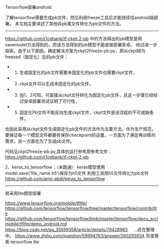 Tensorflow部署android

了解tensorflow需要生成pb文件，然后利用freeze工具后才能继续往android端部署。
本文档主要讲述了其他非pb类文件转化为pb文件的方法。

----
https://github.com/r1cebank/tf-ckpt-2-pb
中的方法得出的pb模型是用savemodel方法得到的，而该方法得到的pb模型不能直接部署安卓。
经过进一步探索，由于以下原因，确定解决方案为ckpt2freeze-pb.py，即从ckpt转为freezed（固定化）后的pb文件：
- 1. 生成固定化的pb文件需要未固定化的pb文件也需要ckpt文件，
- 2. ckpt文件可以生成未固定化的pb文件，
- 3. 由1、2可知，可直接从ckpt文件转化为固定化pb文件，且这一步骤已经经过安卓部署测试证明了可行性，
- 5. 固定化Pb文件不能反向生成ckpt文件，ckpt文件是该流程的不可或缺条件。

也因此采用从ckpt文件生成固定化pb文件的方法作为主要方法。作为生产规范，要保证每一个模型文件都要有保存checkpoint的设置，一方面为了满足再训练的需求，另一方面也为了生成pb文件。

代码见ckpt2freeze-pb.py,具体的运行参考原参考文件：
https://github.com/r1cebank/tf-ckpt-2-pb


2、keras_to_tensorflow：（未跑通）
keras模型使用model.save('file_name.h5')保存为h5文件
利用工具把h5文件转化为pb文件
https://github.com/amir-abdi/keras_to_tensorflow



------------------------------------------------------------
若采用lite模型部署

https://www.tensorflow.org/mobile/tflite/
https://github.com/tensorflow/tensorflow/tree/master/tensorflow/contrib/lite
https://github.com/tensorflow/tensorflow/blob/master/tensorflow/docs_src/mobile/tflite/demo_android.md
https://blog.csdn.net/qq_35559358/article/details/79428963      ...还在整理中。
https://www.zhihu.com/question/59994763/answer/260293934
百度搜索 tensorflow lite
